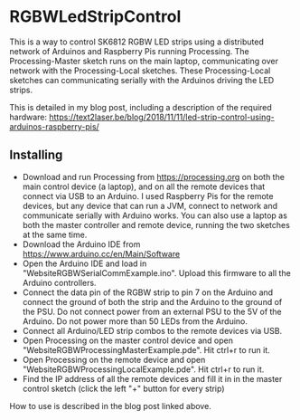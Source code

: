 # RGBWLedStripControl

This is a way to control SK6812 RGBW LED strips using a distributed network of Arduinos and Raspberry Pis running Processing. The Processing-Master sketch runs on the main laptop, communicating over network with the Processing-Local sketches. These Processing-Local sketches can communicating serially with the Arduinos driving the LED strips.

This is detailed in my blog post, including a description of the required hardware: https://text2laser.be/blog/2018/11/11/led-strip-control-using-arduinos-raspberry-pis/

## Installing

 * Download and run Processing from https://processing.org on both the main control device (a laptop), and on all the remote devices that connect via USB to an Arduino. I used Raspberry Pis for the remote devices, but any device that can run a JVM, connect to network and communicate serially with Arduino works. You can also use a laptop as both the master controller and remote device, running the two sketches at the same time.
  * Download the Arduino IDE from https://www.arduino.cc/en/Main/Software
  * Open the Arduino IDE and load in "WebsiteRGBWSerialCommExample.ino". Upload this firmware to all the Arduino controllers.
  * Connect the data pin of the RGBW strip to pin 7 on the Arduino and connect the ground of both the strip and the Arduino to the ground of the PSU. Do not connect power from an external PSU to the 5V of the Arduino. Do not power more than 50 LEDs from the Arduino.
  * Connect all Arduino/LED strip combos to the remote devices via USB.
  * Open Processing on the master control device and open "WebsiteRGBWProcessingMasterExample.pde". Hit ctrl+r to run it.
  * Open Processing on the remote device and open "WebsiteRGBWProcessingLocalExample.pde". Hit ctrl+r to run it.
  * Find the IP address of all the remote devices and fill it in in the master control sketch (click the left "+" button for every strip)
  
  How to use is described in the blog post linked above.
